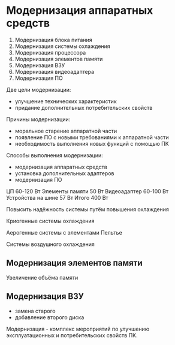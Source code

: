 # Модернизация аппаратных средств

1. Модернизация блока питания
2. Модернизация системы охлаждения
3. Модернизация процессора
4. Модернизация элементов памяти
5. Модернизация ВЗУ
6. Модернизация видеоадаптера
7. Модернизация ПО

Две цели модернизации:

- улучшение технических характеристик
- придание дополнительных потребительских свойств

Причины модернизации:

- моральное старение аппаратной части
- появление ПО с новыми требованиями к аппаратной части
- необходимость выполнения новых функций с помощью ПК

Способы выполнения модернизации:

- модернизация аппаратных средств
- установка дополнительных адаптеров
- модернизация ПО

ЦП              60-120 Вт
Элементы памяти 50 Вт
Видеоадаптер    60-100 Вт
Устройства на шине  57 Вт
Итого           400 Вт

Повысить надёжность системы путём повышения охлаждения

Криогенные системы охлаждения

Аерогенные системы с элементами Пельтье

Системы воздушного охлаждения

## Модернизация элементов памяти

Увеличение объёма памяти

## Модернизация ВЗУ

- замена старого
- добавление второго диска

Модернизация - комплекс мероприятий по улучшению эксплуатационных и потребительских свойств ПК.
